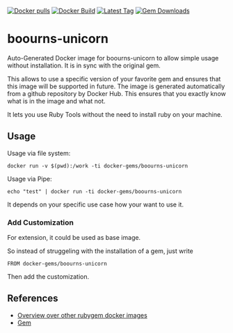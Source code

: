 [![Docker pulls](https://img.shields.io/docker/pulls/rubygem/boourns-unicorn.svg)](https://hub.docker.com/r/rubygem/boourns-unicorn/)
[![Docker Build](https://img.shields.io/docker/automated/rubygem/boourns-unicorn.svg)](https://hub.docker.com/r/rubygem/boourns-unicorn/)
[![Latest Tag](https://img.shields.io/github/tag/docker-rubygem/boourns-unicorn.svg)](https://hub.docker.com/r/rubygem/boourns-unicorn/)
[![Gem Downloads](https://img.shields.io/gem/dt/boourns-unicorn.svg)](https://rubygems.org/gems/boourns-unicorn/)
# boourns-unicorn

Auto-Generated Docker image for boourns-unicorn to allow simple usage without installation.
It is in sync with the original gem.

This allows to use a specific version of your favorite gem and ensures that this image will be supported in future.
The image is generated automatically from a github repository by Docker Hub.
This ensures that you exactly know what is in the image and what not.

It lets you use Ruby Tools without the need to install ruby on your machine.

## Usage

Usage via file system:

`docker run -v $(pwd):/work -ti docker-gems/boourns-unicorn`

Usage via Pipe:

`echo "test" | docker run -ti docker-gems/boourns-unicorn`

It depends on your specific use case how your want to use it.

### Add Customization

For extension, it could be used as base image.

So instead of struggeling with the installation of a gem, just write

`FROM docker-gems/boourns-unicorn`

Then add the customization.

## References

 - [Overview over other rubygem docker images](https://github.com/thinkbot/docker-rubygem)
 - [Gem](https://rubygems.org/gems/boourns-unicorn/)
